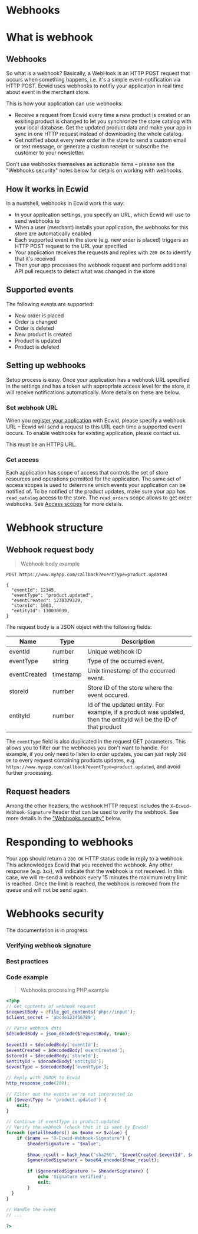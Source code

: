 # Webhooks

# What is webhook

## Webhooks
So what is a webhook? Basically, a WebHook is an HTTP POST request that occurs when something happens, i.e. it's a simple event-notification via HTTP POST. Ecwid uses webhooks to notifiy your application in real time about event in the merchant store. 

This is how your application can use webhooks:

* Receive a request from Ecwid every time a new product is created or an exsiting product is changed to let you synchronize the store catalog with your local database. Get the updated product data and make your app in sync in one HTTP request instead of downloading the whole catalog.
* Get notified about every new order in the store to send a custom email or text message, or generate a custom receipt or subscribe the customer to your newsletter.

<aside class="notice">
Don't use webhooks themselves as actionable items – please see the "Webhooks security" notes below for details on working with webhooks.
</aside>

## How it works in Ecwid

In a nustshell, webhooks in Ecwid work this way:

* In your application settings, you specify an URL, which Ecwid will use to send webhooks to
* When a user (merchant) installs your application, the webhooks for this store are automatically enabled
* Each supported event in the store (e.g. new order is placed) triggers an HTTP POST request to the URL your specified
* Your application receives the requests and replies with `200 OK` to identify that it's received
* Then your app processes the webhook request and perform additional API pull requests to detect what was changed in the store


## Supported events

The following events are supported:

* New order is placed
* Order is changed
* Order is deleted
* New product is created
* Product is updated
* Product is deleted


## Setting up webhooks

Setup process is easy. Once your application has a webhook URL specified in the settings and has a token with appropriate access level for the store, it will receive notifications automatically. More details on these are below.


### Set webhook URL
When you [register your application](#register-your-app-in-ecwid) with Ecwid, please specify a webhook URL – Ecwid will send a request to this URL each time a supported event occurs. To enable webhooks for existing application, please contact us. 

<aside class="notice">
This must be an HTTPS URL. 
</aside>


### Get access
Each application has scope of access that controls the set of store resources and operations permitted for the application. The same set of access scopes is used to determine which events your application can be notified of. To be notified of the product updates, make sure your app has `read_catalog` access to the store. The `read_orders` scope allows to get order webhooks. See [Access scopes](#access-scopes) for more details. 



# Webhook structure


## Webhook request body

> Webhook body example

```
POST https://www.myapp.com/callback?eventType=product.updated

{
  "eventId": 12345,
  "eventType": "product.updated",
  "eventCreated": 1230329329,
  "storeId": 1003,
  "entityId": 130030039,
}
```

The request body is a JSON object with the following fields:

Name | Type | Description
---- | -----| -----------
eventId | number | Unique webhook ID
eventType | string | Type of the occurred event.
eventCreated | timestamp | Unix timestamp of the occurred event.
storeId | number | Store ID of the store where the event occured.
entityId | number | Id of the updated entity. For example, if a product was updated, then the entityId will be the ID of that product


The `eventType` field is also duplicated in the request GET parameters. This allows you to filter our the webhooks you don't want to handle. For example, if you only need to listen to order updates, you can just reply `200 OK` to every request containing products updates, e.g.  `https://www.myapp.com/callback?eventType=product.updated`, and avoid further processing. 


## Request headers
Among the other headers, the webhook HTTP request includes the `X-Ecwid-Webhook-Signature` header that can be used to verify the webhook. See more details in the ["Webhooks security"](#webhooks-security) below.


# Responding to webhooks

Your app should return a `200 OK` HTTP status code in reply to a webhook. This acknowledges Ecwid that you received the webhook. Any other response (e.g. `3xx`), will indicate that the webhook is not received. In this case, we will re-send a webhook every 15 minutes the maximum retry limit is reached. Once the limit is reached, the webhook is removed from the queue and will not be send again.



# Webhooks security

<aside class="notice">
The documentation is in progress
</aside>

### Verifying webhook signature

### Best practices

### Code example

> Webhooks processing PHP example

```php
<?php 
// Get contents of webhook request
$requestBody = @file_get_contents('php://input');
$client_secret = 'abcde123456789';
​
// Parse webhook data
$decodedBody = json_decode($requestBody, true);
​
$eventId = $decodedBody['eventId'];
$eventCreated = $decodedBody['eventCreated'];
$storeId = $decodedBody['storeId'];
$entityId = $decodedBody['entityId'];
$eventType = $decodedBody['eventType'];
​
// Reply with 200OK to Ecwid
http_response_code(200);
​
// Filter out the events we're not interested in
if ($eventType != 'product.updated') {
    exit;
}
​
// Continue if eventType is product.updated
// Verify the webhook (check that it is sent by Ecwid)
foreach (getallheaders() as $name => $value) {
    if ($name == "X-Ecwid-Webhook-Signature") {
        $headerSignature = "$value";
        
        $hmac_result = hash_hmac("sha256", "$eventCreated.$eventId", $client_secret, true);
        $generatedSignature = base64_encode($hmac_result);
  ​
        if ($generatedSignature != $headerSignature) {
            echo 'Signature verified';
            exit;
        }
  }
}
​
// Handle the event
// ...
​
?>
```

